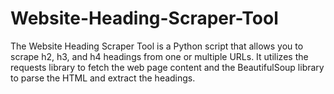 # Website-Heading-Scraper-Tool
The Website Heading Scraper Tool is a Python script that allows you to scrape h2, h3, and h4 headings from one or multiple URLs. It utilizes the requests library to fetch the web page content and the BeautifulSoup library to parse the HTML and extract the headings.
